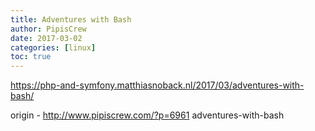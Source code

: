 ```yaml
---
title: Adventures with Bash
author: PipisCrew
date: 2017-03-02
categories: [linux]
toc: true
---
```


https://php-and-symfony.matthiasnoback.nl/2017/03/adventures-with-bash/

origin - http://www.pipiscrew.com/?p=6961 adventures-with-bash
